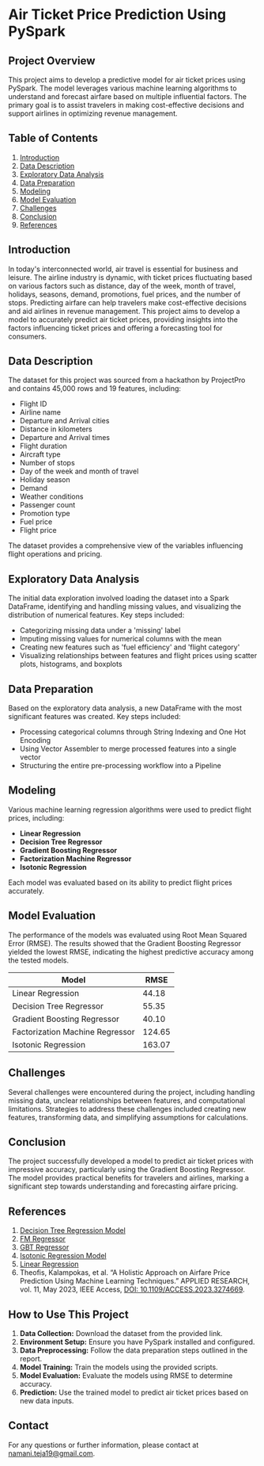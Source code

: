 # Air Ticket Price Prediction Using PySpark

## Project Overview

This project aims to develop a predictive model for air ticket prices using PySpark. The model leverages various machine learning algorithms to understand and forecast airfare based on multiple influential factors. The primary goal is to assist travelers in making cost-effective decisions and support airlines in optimizing revenue management.

## Table of Contents

1. [Introduction](#introduction)
2. [Data Description](#data-description)
3. [Exploratory Data Analysis](#exploratory-data-analysis)
4. [Data Preparation](#data-preparation)
5. [Modeling](#modeling)
6. [Model Evaluation](#model-evaluation)
7. [Challenges](#challenges)
8. [Conclusion](#conclusion)
9. [References](#references)

## Introduction

In today's interconnected world, air travel is essential for business and leisure. The airline industry is dynamic, with ticket prices fluctuating based on various factors such as distance, day of the week, month of travel, holidays, seasons, demand, promotions, fuel prices, and the number of stops. Predicting airfare can help travelers make cost-effective decisions and aid airlines in revenue management. This project aims to develop a model to accurately predict air ticket prices, providing insights into the factors influencing ticket prices and offering a forecasting tool for consumers.

## Data Description

The dataset for this project was sourced from a hackathon by ProjectPro and contains 45,000 rows and 19 features, including:
- Flight ID
- Airline name
- Departure and Arrival cities
- Distance in kilometers
- Departure and Arrival times
- Flight duration
- Aircraft type
- Number of stops
- Day of the week and month of travel
- Holiday season
- Demand
- Weather conditions
- Passenger count
- Promotion type
- Fuel price
- Flight price

The dataset provides a comprehensive view of the variables influencing flight operations and pricing.

## Exploratory Data Analysis

The initial data exploration involved loading the dataset into a Spark DataFrame, identifying and handling missing values, and visualizing the distribution of numerical features. Key steps included:
- Categorizing missing data under a 'missing' label
- Imputing missing values for numerical columns with the mean
- Creating new features such as 'fuel efficiency' and 'flight category'
- Visualizing relationships between features and flight prices using scatter plots, histograms, and boxplots

## Data Preparation

Based on the exploratory data analysis, a new DataFrame with the most significant features was created. Key steps included:
- Processing categorical columns through String Indexing and One Hot Encoding
- Using Vector Assembler to merge processed features into a single vector
- Structuring the entire pre-processing workflow into a Pipeline

## Modeling

Various machine learning regression algorithms were used to predict flight prices, including:
- **Linear Regression**
- **Decision Tree Regressor**
- **Gradient Boosting Regressor**
- **Factorization Machine Regressor**
- **Isotonic Regression**

Each model was evaluated based on its ability to predict flight prices accurately.

## Model Evaluation

The performance of the models was evaluated using Root Mean Squared Error (RMSE). The results showed that the Gradient Boosting Regressor yielded the lowest RMSE, indicating the highest predictive accuracy among the tested models.

| Model                        | RMSE           |
|------------------------------|----------------|
| Linear Regression            | 44.18          |
| Decision Tree Regressor      | 55.35          |
| Gradient Boosting Regressor  | 40.10          |
| Factorization Machine Regressor | 124.65       |
| Isotonic Regression          | 163.07         |

## Challenges

Several challenges were encountered during the project, including handling missing data, unclear relationships between features, and computational limitations. Strategies to address these challenges included creating new features, transforming data, and simplifying assumptions for calculations.

## Conclusion

The project successfully developed a model to predict air ticket prices with impressive accuracy, particularly using the Gradient Boosting Regressor. The model provides practical benefits for travelers and airlines, marking a significant step towards understanding and forecasting airfare pricing.

## References

1. [Decision Tree Regression Model](https://spark.apache.org/docs/3.1.3/api/python/reference/api/pyspark.ml.regression.DecisionTreeRegressionModel.html#decisiontreeregressionmodel)
2. [FM Regressor](https://spark.apache.org/docs/3.1.3/api/python/reference/api/pyspark.ml.regression.FMRegressor.html#pyspark.ml.regression.FMRegressor)
3. [GBT Regressor](https://spark.apache.org/docs/3.1.3/api/python/reference/api/pyspark.ml.regression.GBTRegressor.html#pyspark.ml.regression.GBTRegressor)
4. [Isotonic Regression Model](https://spark.apache.org/docs/3.1.3/api/python/reference/api/pyspark.ml.regression.IsotonicRegressionModel.html#pyspark.ml.regression.IsotonicRegressionModel)
5. [Linear Regression](https://spark.apache.org/docs/3.1.3/api/python/reference/api/pyspark.ml.regression.LinearRegression.html#pyspark.ml.regression.LinearRegression)
6. Theofis, Kalampokas, et al. “A Holistic Approach on Airfare Price Prediction Using Machine Learning Techniques.” APPLIED RESEARCH, vol. 11, May 2023, IEEE Access, [DOI: 10.1109/ACCESS.2023.3274669](http://dx.doi.org/10.1109/ACCESS.2023.3274669).

## How to Use This Project

1. **Data Collection:** Download the dataset from the provided link.
2. **Environment Setup:** Ensure you have PySpark installed and configured.
3. **Data Preprocessing:** Follow the data preparation steps outlined in the report.
4. **Model Training:** Train the models using the provided scripts.
5. **Model Evaluation:** Evaluate the models using RMSE to determine accuracy.
6. **Prediction:** Use the trained model to predict air ticket prices based on new data inputs.

## Contact

For any questions or further information, please contact at namani.teja19@gmail.com.

